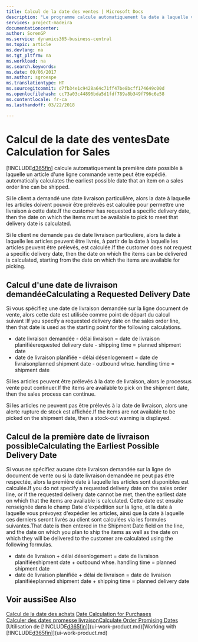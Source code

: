 ```yaml
---
title: Calcul de la date des ventes | Microsoft Docs
description: "Le programme calcule automatiquement la date à laquelle vous devez commander un article pour l'avoir en inventaire à une certaine date. Il s'agit de la date à laquelle des articles commandés à une date donnée devraient être disponibles pour le prélèvement."
services: project-madeira
documentationcenter: 
author: SorenGP
ms.service: dynamics365-business-central
ms.topic: article
ms.devlang: na
ms.tgt_pltfrm: na
ms.workload: na
ms.search.keywords: 
ms.date: 09/06/2017
ms.author: sgroespe
ms.translationtype: HT
ms.sourcegitcommit: d7fb34e1c9428a64c71ff47be8bcff174649c00d
ms.openlocfilehash: cc73a03c44896bda5d1fdf789a8b349f796c6e58
ms.contentlocale: fr-ca
ms.lasthandoff: 03/22/2018

---
```

# <a name="date-calculation-for-sales"></a><span data-ttu-id="5e2e7-104">Calcul de la date des ventes</span><span class="sxs-lookup"><span data-stu-id="5e2e7-104">Date Calculation for Sales</span></span>
[!INCLUDE[d365fin](includes/d365fin_md.md)]<span data-ttu-id="5e2e7-105"> calcule automatiquement la première date possible à laquelle un article d'une ligne commande vente peut être expédié.</span><span class="sxs-lookup"><span data-stu-id="5e2e7-105"> automatically calculates the earliest possible date that an item on a sales order line can be shipped.</span></span>

<span data-ttu-id="5e2e7-106">Si le client a demandé une date livraison particulière, alors la date à laquelle les articles doivent pouvoir être prélevés est calculée pour permettre une livraison à cette date.</span><span class="sxs-lookup"><span data-stu-id="5e2e7-106">If the customer has requested a specific delivery date, then the date on which the items must be available to pick to meet that delivery date is calculated.</span></span>

<span data-ttu-id="5e2e7-107">Si le client ne demande pas de date livraison particulière, alors la date à laquelle les articles peuvent être livrés, à partir de la date à laquelle les articles peuvent être prélevés, est calculée.</span><span class="sxs-lookup"><span data-stu-id="5e2e7-107">If the customer does not request a specific delivery date, then the date on which the items can be delivered is calculated, starting from the date on which the items are available for picking.</span></span>

## <a name="calculating-a-requested-delivery-date"></a><span data-ttu-id="5e2e7-108">Calcul d'une date de livraison demandée</span><span class="sxs-lookup"><span data-stu-id="5e2e7-108">Calculating a Requested Delivery Date</span></span>
<span data-ttu-id="5e2e7-109">Si vous spécifiez une date de livraison demandée sur la ligne document de vente, alors cette date est utilisée comme point de départ du calcul suivant :</span><span class="sxs-lookup"><span data-stu-id="5e2e7-109">If you specify a requested delivery date on the sales order line, then that date is used as the starting point for the following calculations.</span></span>

- <span data-ttu-id="5e2e7-110">date livraison demandée - délai livraison = date de livraison planifiée</span><span class="sxs-lookup"><span data-stu-id="5e2e7-110">requested delivery date - shipping time = planned shipment date</span></span>
- <span data-ttu-id="5e2e7-111">date de livraison planifiée - délai désenlogement = date de livraison</span><span class="sxs-lookup"><span data-stu-id="5e2e7-111">planned shipment date - outbound whse. handling time = shipment date</span></span>

<span data-ttu-id="5e2e7-112">Si les articles peuvent être prélevés à la date de livraison, alors le processus vente peut continuer.</span><span class="sxs-lookup"><span data-stu-id="5e2e7-112">If the items are available to pick on the shipment date, then the sales process can continue.</span></span>

<span data-ttu-id="5e2e7-113">Si les articles ne peuvent pas être prélevés à la date de livraison, alors une alerte rupture de stock est affichée.</span><span class="sxs-lookup"><span data-stu-id="5e2e7-113">If the items are not available to be picked on the shipment date, then a stock-out warning is displayed.</span></span>

## <a name="calculating-the-earliest-possible-delivery-date"></a><span data-ttu-id="5e2e7-114">Calcul de la première date de livraison possible</span><span class="sxs-lookup"><span data-stu-id="5e2e7-114">Calculating the Earliest Possible Delivery Date</span></span>
<span data-ttu-id="5e2e7-115">Si vous ne spécifiez aucune date livraison demandée sur la ligne de document de vente ou si la date livraison demandée ne peut pas être respectée, alors la première date à laquelle les articles sont disponibles est calculée.</span><span class="sxs-lookup"><span data-stu-id="5e2e7-115">If you do not specify a requested delivery date on the sales order line, or if the requested delivery date cannot be met, then the earliest date on which that the items are available is calculated.</span></span> <span data-ttu-id="5e2e7-116">Cette date est ensuite renseignée dans le champ Date d'expédition sur la ligne, et la date à laquelle vous prévoyez d'expédier les articles, ainsi que la date à laquelle ces derniers seront livrés au client sont calculées via les formules suivantes.</span><span class="sxs-lookup"><span data-stu-id="5e2e7-116">That date is then entered in the Shipment Date field on the line, and the date on which you plan to ship the items as well as the date on which they will be delivered to the customer are calculated using the following formulas.</span></span>

- <span data-ttu-id="5e2e7-117">date de livraison + délai désenlogement = date de livraison planifiée</span><span class="sxs-lookup"><span data-stu-id="5e2e7-117">shipment date + outbound whse. handling time = planned shipment date</span></span>
- <span data-ttu-id="5e2e7-118">date de livraison planifiée + délai de livraison = date de livraison planifiée</span><span class="sxs-lookup"><span data-stu-id="5e2e7-118">planned shipment date + shipping time = planned delivery date</span></span>


## <a name="see-also"></a><span data-ttu-id="5e2e7-119">Voir aussi</span><span class="sxs-lookup"><span data-stu-id="5e2e7-119">See Also</span></span>  
 <span data-ttu-id="5e2e7-120">[Calcul de la date des achats](purchasing-date-calculation-for-purchases.md) </span><span class="sxs-lookup"><span data-stu-id="5e2e7-120">[Date Calculation for Purchases](purchasing-date-calculation-for-purchases.md) </span></span>  
 [<span data-ttu-id="5e2e7-121">Calculer des dates promesse livraison</span><span class="sxs-lookup"><span data-stu-id="5e2e7-121">Calculate Order Promising Dates</span></span>](sales-how-to-calculate-order-promising-dates.md)  
 <span data-ttu-id="5e2e7-122">[Utilisation de [!INCLUDE[d365fin](includes/d365fin_md.md)]](ui-work-product.md)</span><span class="sxs-lookup"><span data-stu-id="5e2e7-122">[Working with [!INCLUDE[d365fin](includes/d365fin_md.md)]](ui-work-product.md)</span></span>

